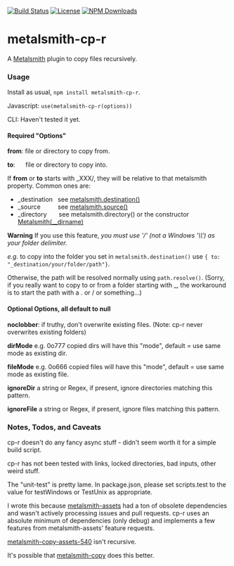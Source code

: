 [![Build Status](https://secure.travis-ci.org/MorganConrad/metalsmith-cp-r.png)](http://travis-ci.org/MorganConrad/metalsmith-cp-r)
[![License](http://img.shields.io/badge/license-MIT-A31F34.svg)](https://github.com/MorganConrad/metalsmith-cp-r)
[![NPM Downloads](http://img.shields.io/npm/dm/metalsmith-cp-r.svg)](https://www.npmjs.org/package/metalsmith-cp-r)

# metalsmith-cp-r
A [Metalsmith](http://www.metalsmith.io/) plugin to copy files recursively.

### Usage

Install as usual,  `npm install metalsmith-cp-r`.

Javascript:  `use(metalsmith-cp-r(options))`

CLI: Haven't tested it yet.

#### Required "Options"

**from**: file or directory to copy from.

**to**: &nbsp;&nbsp;&nbsp;&nbsp; file or directory to copy into.

If **from** or **to** starts with _XXX/, they will be relative to that metalsmith property.  Common ones are:

 - _destination&nbsp;&nbsp;&nbsp;see [metalsmith.destination()](https://github.com/metalsmith/metalsmith#destinationpath)
 - _source &nbsp;&nbsp;&nbsp;&nbsp;&nbsp;&nbsp;&nbsp;&nbsp;&nbsp;see [metalsmith.source()](https://github.com/metalsmith/metalsmith#sourcepath)
 - _directory &nbsp;&nbsp;&nbsp;&nbsp;&nbsp;&nbsp;see metalsmith.directory() or the constructor [Metalsmith(__dirname)](https://github.com/metalsmith/metalsmith#new-metalsmithdir)

**Warning** If you use this feature, _you must use '/' (not a Windows '\\\\') as your folder delimiter._

_e.g._ to copy into the folder you set in `metalsmith.destination()` use `{ to: "_destination/your/folder/path"}`.

Otherwise, the path will be resolved normally using `path.resolve()`.  (Sorry, if you really want to copy to or from a folder starting with _, the workaround is to start the path with a . or / or something...)


#### Optional Options, all default to null

**noclobber**:  if truthy, don't overwrite existing files.  (Note:  cp-r never overwrites existing folders)

**dirMode**     e.g. 0o777 copied dirs will have this "mode",  default = use same mode as existing dir.

**fileMode**    e.g. 0o666 copied files will have this "mode", default = use same mode as existing file.

**ignoreDir**   a string or Regex, if present, ignore directories matching this pattern.

**ignoreFile**  a string or Regex, if present, ignore files matching this pattern.


### Notes, Todos, and Caveats

cp-r doesn't do any fancy async stuff - didn't seem worth it for a simple build script.

cp-r has not been tested with links, locked directories, bad inputs, other weird stuff.

The "unit-test" is pretty lame.  In package.json, please set scripts.test to the value for testWindows or TestUnix as appropriate.

I wrote this because [metalsmith-assets](https://www.npmjs.com/package/metalsmith-assets) had a ton of obsolete dependencies and wasn't actively processing issues and pull requests.  cp-r uses an absolute minimum of dependencies (only debug) and implements a few features from metalsmith-assets' feature requests.

[metalsmith-copy-assets-540](https://www.npmjs.com/package/metalsmith-copy-assets-540) isn't recursive.

It's possible that [metalsmith-copy](https://github.com/mattwidmann/metalsmith-copy) does this better.

